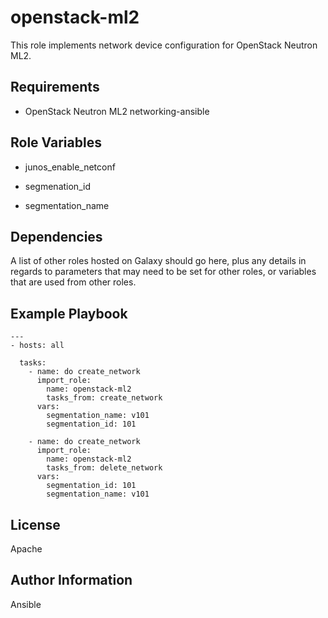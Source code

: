 openstack-ml2
=========
This role implements network device configuration for OpenStack Neutron ML2.

Requirements
------------
* OpenStack Neutron ML2 networking-ansible

Role Variables
--------------

* junos_enable_netconf

* segmenation_id
* segmentation_name

Dependencies
------------

A list of other roles hosted on Galaxy should go here, plus any details in regards to parameters that may need to be set for other roles, or variables that are used from other roles.

Example Playbook
----------------

```
---
- hosts: all

  tasks:
    - name: do create_network
      import_role:
        name: openstack-ml2
        tasks_from: create_network
      vars:
        segmentation_name: v101
        segmentation_id: 101

    - name: do create_network
      import_role:
        name: openstack-ml2
        tasks_from: delete_network
      vars:
        segmentation_id: 101
        segmentation_name: v101
```


License
-------
Apache

Author Information
------------------
Ansible

